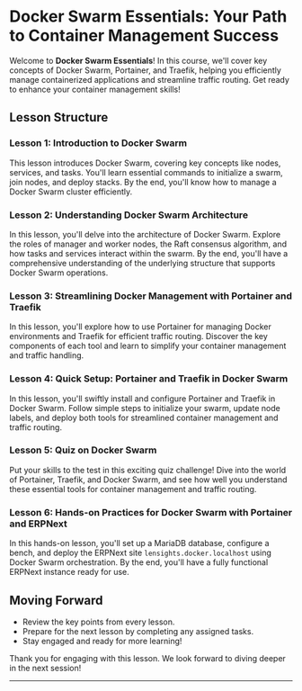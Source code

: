 
# Docker Swarm Essentials: Your Path to Container Management Success

Welcome to **Docker Swarm Essentials**! In this course, we'll cover key concepts of Docker Swarm, Portainer, and Traefik, helping you efficiently manage containerized applications and streamline traffic routing. Get ready to enhance your container management skills!

## Lesson Structure

### Lesson 1: Introduction to Docker Swarm
This lesson introduces Docker Swarm, covering key concepts like nodes, services, and tasks. You'll learn essential commands to initialize a swarm, join nodes, and deploy stacks. By the end, you'll know how to manage a Docker Swarm cluster efficiently.

### Lesson 2: Understanding Docker Swarm Architecture
In this lesson, you'll delve into the architecture of Docker Swarm. Explore the roles of manager and worker nodes, the Raft consensus algorithm, and how tasks and services interact within the swarm. By the end, you'll have a comprehensive understanding of the underlying structure that supports Docker Swarm operations.

### Lesson 3: Streamlining Docker Management with Portainer and Traefik
In this lesson, you'll explore how to use Portainer for managing Docker environments and Traefik for efficient traffic routing. Discover the key components of each tool and learn to simplify your container management and traffic handling.

### Lesson 4: Quick Setup: Portainer and Traefik in Docker Swarm
In this lesson, you'll swiftly install and configure Portainer and Traefik in Docker Swarm. Follow simple steps to initialize your swarm, update node labels, and deploy both tools for streamlined container management and traffic routing.

### Lesson 5: Quiz on Docker Swarm
Put your skills to the test in this exciting quiz challenge! Dive into the world of Portainer, Traefik, and Docker Swarm, and see how well you understand these essential tools for container management and traffic routing.

### Lesson 6: Hands-on Practices for Docker Swarm with Portainer and ERPNext
In this hands-on lesson, you'll set up a MariaDB database, configure a bench, and deploy the ERPNext site `lensights.docker.localhost` using Docker Swarm orchestration. By the end, you'll have a fully functional ERPNext instance ready for use.

## Moving Forward
- Review the key points from every lesson.
- Prepare for the next lesson by completing any assigned tasks.
- Stay engaged and ready for more learning!

Thank you for engaging with this lesson. We look forward to diving deeper in the next session!

--- 


<!--stackedit_data:
eyJoaXN0b3J5IjpbLTE4ODIzMTc0NjIsLTI3MjE3OTE1OSwtMT
E5OTgwNjM2LC03NTE1NjIyMjQsLTgyNDQ4NTc4LDIwMDkyMTcw
NywtMjEyNDkyODgyNl19
-->